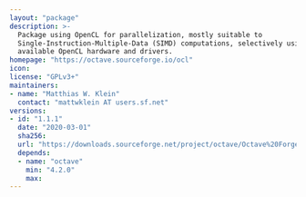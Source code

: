 ```yaml
---
layout: "package"
description: >-
  Package using OpenCL for parallelization, mostly suitable to
  Single-Instruction-Multiple-Data (SIMD) computations, selectively using
  available OpenCL hardware and drivers.
homepage: "https://octave.sourceforge.io/ocl"
icon:
license: "GPLv3+"
maintainers:
- name: "Matthias W. Klein"
  contact: "mattwklein AT users.sf.net"
versions:
- id: "1.1.1"
  date: "2020-03-01"
  sha256:
  url: "https://downloads.sourceforge.net/project/octave/Octave%20Forge%20Packages/Individual%20Package%20Releases/ocl-1.1.1.tar.gz"
  depends:
  - name: "octave"
    min: "4.2.0"
    max:
---
```

